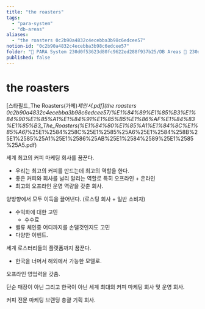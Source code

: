 ```yaml
---
title: "the roasters"
tags:
  - "para-system"
  - "db-areas"
aliases:
  - "the roasters 0c2b90a4832c4ecebba3b98c6edcee57"
notion-id: "0c2b90a4832c4ecebba3b98c6edcee57"
folder: "🚀 PARA System 230d0f53623d80fc9622ed288f937b25/DB Areas 🔲 230d0f53623d812fa0e9f500c4679623/(주) 음 66e9b539f26a4b65b785de77451613c8"
published: false
---
```


# the roasters

[스타필드\_The Roasters(가제)*제안서.pdf](the roasters 0c2b90a4832c4ecebba3b98c6edcee57/%E1%84%89%E1%85%B3%E1%84%90%E1%85%A1%E1%84%91%E1%85%B5%E1%86%AF%E1%84%83%E1%85%B3\_The\_Roasters(%E1%84%80%E1%85%A1%E1%84%8C%E1%85%A6)*%25E1%2584%258C%25E1%2585%25A6%25E1%2584%258B%25E1%2585%25A1%25E1%2586%25AB%25E1%2584%2589%25E1%2585%25A5.pdf)

세계 최고의 커피 마케팅 회사를 꿈꾼다.

* 우리는 최고의 커피를 만드는데 최고의 역할을 한다.
* 좋은 커피와 회사를 널리 알리는 역할로 특히 오프라인 + 온라인
* 최고의 오프라인 운영 역량을 갖춘 회사.

양방향에서 모두 이득을 끌어낸다. (로스팅 회사 + 일반 소비자)

* 수익화에 대한 고민
  * 수수료
* 밸류 체인중 어디까지를 손댈것인지도 고민
* 다양한 이벤트.

세계 로스터리들의 플랫폼까지 꿈꾼다.

* 한국을 너머서 해외에서 가능한 모델로.

오프라인 영업력을 갖춤.

단순 매장이 아닌 그리고 한국이 아닌 세계 최대의 커피 마케팅 회사 및 운영 회사.

커피 전문 마케팅 브랜딩 총괄 기획 회사.
